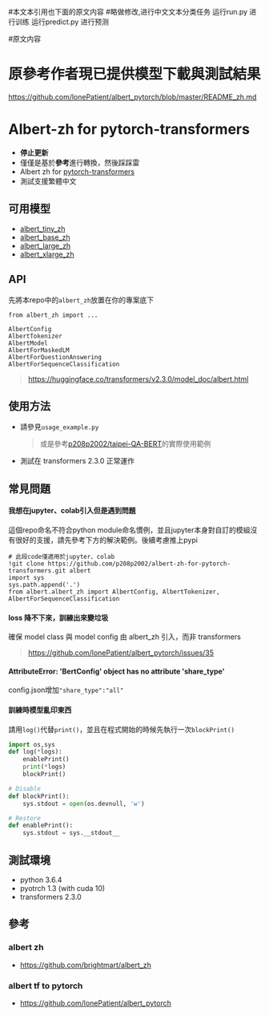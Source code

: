 #本文本引用也下面的原文内容
#略做修改,进行中文文本分类任务
运行run.py 进行训练
运行predict.py 进行预测




#原文内容
# 原參考作者現已提供模型下載與測試結果
https://github.com/lonePatient/albert_pytorch/blob/master/README_zh.md

# Albert-zh for pytorch-transformers
- **停止更新**
- 僅僅是基於**參考**進行轉換，然後踩踩雷
- Albert zh for [pytorch-transformers](https://github.com/huggingface/transformers)
- 測試支援繁體中文

## 可用模型 
- [albert_tiny_zh](https://github.com/p208p2002/albert-zh-for-pytorch-transformers/releases/download/am_v1.1/albert_tiny.zip)
- [albert_base_zh](https://github.com/p208p2002/albert-zh-for-pytorch-transformers/releases/download/am_v1.1/albert_base.zip)
- [albert_large_zh](https://github.com/p208p2002/albert-zh-for-pytorch-transformers/releases/download/am_v1.1/albert_large.zip)
- [albert_xlarge_zh](https://github.com/p208p2002/albert-zh-for-pytorch-transformers/releases/download/am_v1.1/albert_xlarge.zip)

## API
先將本repo中的`albert_zh`放置在你的專案底下

`from albert_zh import ...`
```
AlbertConfig
AlbertTokenizer
AlbertModel
AlbertForMaskedLM
AlbertForQuestionAnswering
AlbertForSequenceClassification
```
> https://huggingface.co/transformers/v2.3.0/model_doc/albert.html

## 使用方法
- 請參見`usage_example.py`
    > 或是參考[p208p2002/taipei-QA-BERT](https://github.com/p208p2002/taipei-QA-BERT)的實際使用範例
- 測試在 transformers 2.3.0 正常運作

## 常見問題
#### 我想在jupyter、colab引入但是遇到問題
這個repo命名不符合python module命名慣例，並且jupyter本身對自訂的模組沒有很好的支援，請先參考下方的解決範例。後續考慮推上pypi
```jupyter
# 此段code僅適用於jupyter、colab
!git clone https://github.com/p208p2002/albert-zh-for-pytorch-transformers.git albert
import sys 
sys.path.append('.')
from albert.albert_zh import AlbertConfig, AlbertTokenizer, AlbertForSequenceClassification
```
#### loss 降不下來，訓練出來變垃圾
確保 model class 與 model config 由 albert_zh 引入，而非 transformers
> https://github.com/lonePatient/albert_pytorch/issues/35

#### AttributeError: 'BertConfig' object has no attribute 'share_type'
config.json增加`"share_type":"all"`

#### 訓練時模型亂印東西
請用`log()`代替`print()`，並且在程式開始的時候先執行一次`blockPrint()`
```python
import os,sys
def log(*logs):
    enablePrint()
    print(*logs)
    blockPrint()

# Disable
def blockPrint():
    sys.stdout = open(os.devnull, 'w')

# Restore
def enablePrint():
    sys.stdout = sys.__stdout__
```

## 測試環境
- python 3.6.4
- pyotrch 1.3 (with cuda 10)
- transformers 2.3.0

## 參考
### albert zh
- https://github.com/brightmart/albert_zh
### albert tf to pytorch
- https://github.com/lonePatient/albert_pytorch
